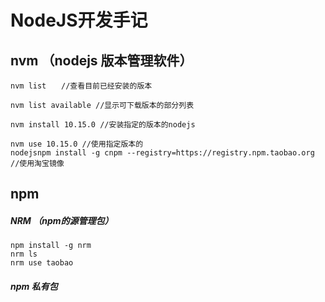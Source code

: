 # NodeJS开发手记

## nvm （nodejs 版本管理软件）

```
nvm list　　//查看目前已经安装的版本

nvm list available //显示可下载版本的部分列表

nvm install 10.15.0 //安装指定的版本的nodejs

nvm use 10.15.0 //使用指定版本的
nodejsnpm install -g cnpm --registry=https://registry.npm.taobao.org  //使用淘宝镜像
```

## npm

##### NRM （npm的源管理包）

```shell
npm install -g nrm
nrm ls
nrm use taobao
```

##### npm 私有包

